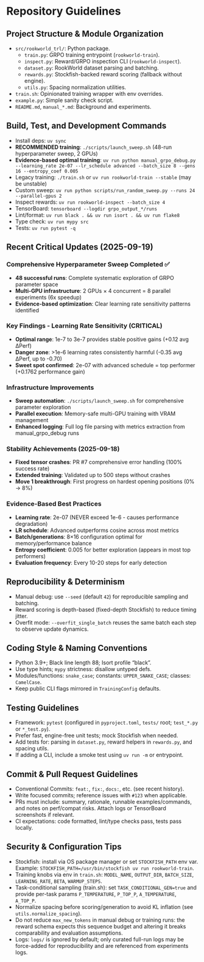 # Repository Guidelines

## Project Structure & Module Organization
- `src/rookworld_trl/`: Python package.
  - `train.py`: GRPO training entrypoint (`rookworld-train`).
  - `inspect.py`: Reward/GRPO inspection CLI (`rookworld-inspect`).
  - `dataset.py`: RookWorld dataset parsing and batching.
  - `rewards.py`: Stockfish-backed reward scoring (fallback without engine).
  - `utils.py`: Spacing normalization utilities.
- `train.sh`: Opinionated training wrapper with env overrides.
- `example.py`: Simple sanity check script.
- `README.md`, `manual_*.md`: Background and experiments.

## Build, Test, and Development Commands
- Install deps: `uv sync`
- **RECOMMENDED training**: `./scripts/launch_sweep.sh` (48-run hyperparameter sweep, 2 GPUs)
- **Evidence-based optimal training**: `uv run python manual_grpo_debug.py --learning_rate 2e-07 --lr_schedule advanced --batch_size 8 --gens 16 --entropy_coef 0.005`
- Legacy training: `./train.sh` or `uv run rookworld-train --stable` (may be unstable)
- Custom sweep: `uv run python scripts/run_random_sweep.py --runs 24 --parallel-gpus 2`
- Inspect rewards: `uv run rookworld-inspect --batch_size 4`
- TensorBoard: `tensorboard --logdir grpo_output_*/runs`
- Lint/format: `uv run black . && uv run isort . && uv run flake8`
- Type check: `uv run mypy src`
- Tests: `uv run pytest -q`

## Recent Critical Updates (2025-09-19)

### Comprehensive Hyperparameter Sweep Completed ✅
- **48 successful runs**: Complete systematic exploration of GRPO parameter space
- **Multi-GPU infrastructure**: 2 GPUs × 4 concurrent = 8 parallel experiments (6x speedup)
- **Evidence-based optimization**: Clear learning rate sensitivity patterns identified

### Key Findings - Learning Rate Sensitivity (CRITICAL)
- **Optimal range**: 1e-7 to 3e-7 provides stable positive gains (+0.12 avg ΔPerf)
- **Danger zone**: >1e-6 learning rates consistently harmful (-0.35 avg ΔPerf, up to -0.70)
- **Sweet spot confirmed**: 2e-07 with advanced schedule = top performer (+0.1762 performance gain)

### Infrastructure Improvements
- **Sweep automation**: `./scripts/launch_sweep.sh` for comprehensive parameter exploration
- **Parallel execution**: Memory-safe multi-GPU training with VRAM management
- **Enhanced logging**: Full log file parsing with metrics extraction from manual_grpo_debug runs

### Stability Achievements (2025-09-18)
- **Fixed tensor crashes**: PR #7 comprehensive error handling (100% success rate)
- **Extended training**: Validated up to 500 steps without crashes
- **Move 1 breakthrough**: First progress on hardest opening positions (0% → 8%)

### Evidence-Based Best Practices
- **Learning rate**: 2e-07 (NEVER exceed 1e-6 - causes performance degradation)
- **LR schedule**: Advanced outperforms cosine across most metrics
- **Batch/generations**: 8×16 configuration optimal for memory/performance balance
- **Entropy coefficient**: 0.005 for better exploration (appears in most top performers)
- **Evaluation frequency**: Every 10-20 steps for early detection

## Reproducibility & Determinism
- Manual debug: use `--seed` (default `42`) for reproducible sampling and batching.
- Reward scoring is depth-based (fixed-depth Stockfish) to reduce timing jitter.
- Overfit mode: `--overfit_single_batch` reuses the same batch each step to observe update dynamics.

## Coding Style & Naming Conventions
- Python 3.9+; Black line length 88; Isort profile “black”.
- Use type hints; `mypy` strictness: disallow untyped defs.
- Modules/functions: `snake_case`; constants: `UPPER_SNAKE_CASE`; classes: `CamelCase`.
- Keep public CLI flags mirrored in `TrainingConfig` defaults.

## Testing Guidelines
- Framework: `pytest` (configured in `pyproject.toml`, `tests/` root; `test_*.py` or `*_test.py`).
- Prefer fast, engine-free unit tests; mock Stockfish when needed.
- Add tests for: parsing in `dataset.py`, reward helpers in `rewards.py`, and spacing utils.
- If adding a CLI, include a smoke test using `uv run -m` or entrypoint.

## Commit & Pull Request Guidelines
- Conventional Commits: `feat:`, `fix:`, `docs:`, etc. (see recent history).
- Write focused commits; reference issues with `#123` when applicable.
- PRs must include: summary, rationale, runnable examples/commands, and notes on perf/compat risks. Attach logs or TensorBoard screenshots if relevant.
- CI expectations: code formatted, lint/type checks pass, tests pass locally.

## Security & Configuration Tips
- Stockfish: install via OS package manager or set `STOCKFISH_PATH` env var. Example: `STOCKFISH_PATH=/usr/bin/stockfish uv run rookworld-train`.
- Training knobs via env in `train.sh`: `MODEL_NAME`, `OUTPUT_DIR`, `BATCH_SIZE`, `LEARNING_RATE`, `BETA`, `WARMUP_STEPS`.
- Task-conditional sampling (train.sh): set `TASK_CONDITIONAL_GEN=true` and provide per-task params `P_TEMPERATURE`, `P_TOP_P`, `A_TEMPERATURE`, `A_TOP_P`.
- Normalize spacing before scoring/generation to avoid KL inflation (see `utils.normalize_spacing`).
 - Do not reduce `max_new_tokens` in manual debug or training runs: the reward schema expects this sequence budget and altering it breaks comparability and evaluation assumptions.
 - Logs: `logs/` is ignored by default; only curated full-run logs may be force-added for reproducibility and are referenced from experiments logs.
